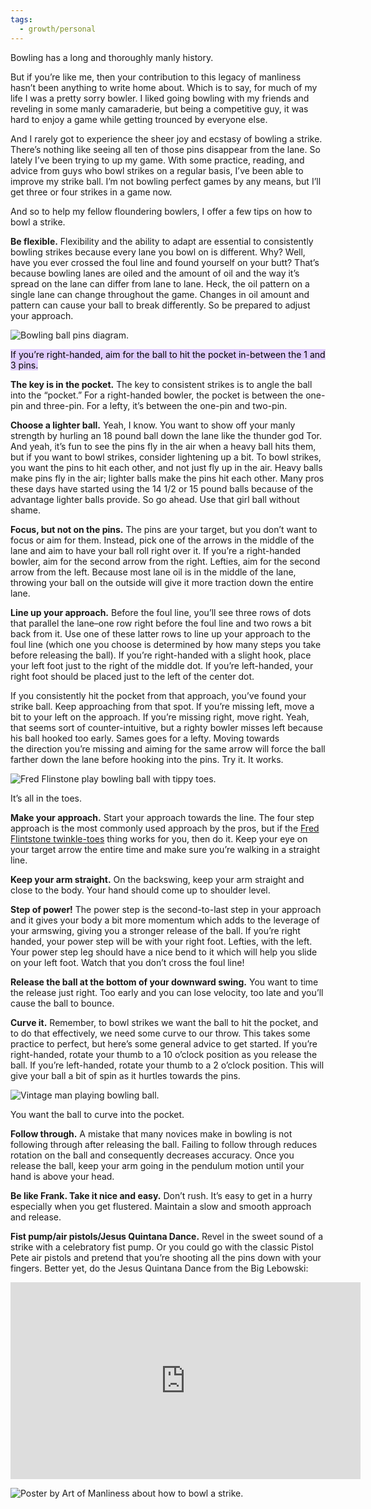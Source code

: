 ```yaml
---
tags:
  - growth/personal
---
```


Bowling has a long and thoroughly manly history.

But if you’re like me, then your contribution to this legacy of manliness hasn’t been anything to write home about. Which is to say, for much of my life I was a pretty sorry bowler. I liked going bowling with my friends and reveling in some manly camaraderie, but being a competitive guy, it was hard to enjoy a game while getting trounced by everyone else.

And I rarely got to experience the sheer joy and ecstasy of bowling a strike. There’s nothing like seeing all ten of those pins disappear from the lane. So lately I’ve been trying to up my game. With some practice, reading, and advice from guys who bowl strikes on a regular basis, I’ve been able to improve my strike ball. I’m not bowling perfect games by any means, but I’ll get three or four strikes in a game now.

And so to help my fellow floundering bowlers, I offer a few tips on how to bowl a strike.

**Be flexible.** Flexibility and the ability to adapt are essential to consistently bowling strikes because every lane you bowl on is different. Why? Well, have you ever crossed the foul line and found yourself on your butt? That’s because bowling lanes are oiled and the amount of oil and the way it’s spread on the lane can differ from lane to lane. Heck, the oil pattern on a single lane can change throughout the game. Changes in oil amount and pattern can cause your ball to break differently. So be prepared to adjust your approach.

![Bowling ball pins diagram. ](https://content.artofmanliness.com/uploads/2011/04/rightpocket.jpg "rightpocket")

<mark style="background: #D2B3FFA6;">If you’re right-handed, aim for the ball to hit the pocket in-between the 1 and 3 pins.</mark>

**The key is in the pocket.** The key to consistent strikes is to angle the ball into the “pocket.” For a right-handed bowler, the pocket is between the one-pin and three-pin. For a lefty, it’s between the one-pin and two-pin.

**Choose a lighter ball.** Yeah, I know. You want to show off your manly strength by hurling an 18 pound ball down the lane like the thunder god Tor. And yeah, it’s fun to see the pins fly in the air when a heavy ball hits them, but if you want to bowl strikes, consider lightening up a bit. To bowl strikes, you want the pins to hit each other, and not just fly up in the air. Heavy balls make pins fly in the air; lighter balls make the pins hit each other. Many pros these days have started using the 14 1/2 or 15 pound balls because of the advantage lighter balls provide. So go ahead. Use that girl ball without shame.

**Focus, but not on the pins.** The pins are your target, but you don’t want to focus or aim for them. Instead, pick one of the arrows in the middle of the lane and aim to have your ball roll right over it. If you’re a right-handed bowler, aim for the second arrow from the right. Lefties, aim for the second arrow from the left. Because most lane oil is in the middle of the lane, throwing your ball on the outside will give it more traction down the entire lane.

**Line up your approach.** Before the foul line, you’ll see three rows of dots that parallel the lane–one row right before the foul line and two rows a bit back from it. Use one of these latter rows to line up your approach to the foul line (which one you choose is determined by how many steps you take before releasing the ball). If you’re right-handed with a slight hook, place your left foot just to the right of the middle dot. If you’re left-handed, your right foot should be placed just to the left of the center dot.

If you consistently hit the pocket from that approach, you’ve found your strike ball. Keep approaching from that spot. If you’re missing left, move a bit to your left on the approach. If you’re missing right, move right. Yeah, that seems sort of counter-intuitive, but a righty bowler misses left because his ball hooked too early. Sames goes for a lefty. Moving towards the direction you’re missing and aiming for the same arrow will force the ball farther down the lane before hooking into the pins. Try it. It works.

![Fred Flinstone play bowling ball with tippy toes. ](https://content.artofmanliness.com/uploads/2011/04/bowling2.jpg "bowling2")

It’s all in the toes.

**Make your approach.** Start your approach towards the line. The four step approach is the most commonly used approach by the pros, but if the [Fred Flintstone twinkle-toes](https://youtu.be/z3q5oWdPPyE) thing works for you, then do it. Keep your eye on your target arrow the entire time and make sure you’re walking in a straight line.

**Keep your arm straight.** On the backswing, keep your arm straight and close to the body. Your hand should come up to shoulder level.

**Step of power!** The power step is the second-to-last step in your approach and it gives your body a bit more momentum which adds to the leverage of your armswing, giving you a stronger release of the ball. If you’re right handed, your power step will be with your right foot. Lefties, with the left. Your power step leg should have a nice bend to it which will help you slide on your left foot. Watch that you don’t cross the foul line!

**Release the ball at the bottom of your downward swing.** You want to time the release just right. Too early and you can lose velocity, too late and you’ll cause the ball to bounce.

**Curve it.** Remember, to bowl strikes we want the ball to hit the pocket, and to do that effectively, we need some curve to our throw. This takes some practice to perfect, but here’s some general advice to get started. If you’re right-handed, rotate your thumb to a 10 o’clock position as you release the ball. If you’re left-handed, rotate your thumb to a 2 o’clock position. This will give your ball a bit of spin as it hurtles towards the pins.

![Vintage man playing bowling ball. ](https://content.artofmanliness.com/uploads/2011/04/curve.jpg "curve")

You want the ball to curve into the pocket.

**Follow through.** A mistake that many novices make in bowling is not following through after releasing the ball. Failing to follow through reduces rotation on the ball and consequently decreases accuracy. Once you release the ball, keep your arm going in the pendulum motion until your hand is above your head.

**Be like Frank. Take it nice and easy.** Don’t rush. It’s easy to get in a hurry especially when you get flustered. Maintain a slow and smooth approach and release.

**Fist pump/air pistols/Jesus Quintana Dance.** Revel in the sweet sound of a strike with a celebratory fist pump. Or you could go with the classic Pistol Pete air pistols and pretend that you’re shooting all the pins down with your fingers. Better yet, do the Jesus Quintana Dance from the Big Lebowski:

<iframe loading="lazy" src="https://www.youtube.com/embed/MoU2XwXLFrA?enablejsapi=1" width="560" height="315" frameborder="0" allowfullscreen="allowfullscreen" id="yinote-youtube-iframe"></iframe>

![Poster by Art of Manliness about how to bowl a strike.](https://content.artofmanliness.com/uploads/2018/08/Bowl-a-Strike-1.jpg)